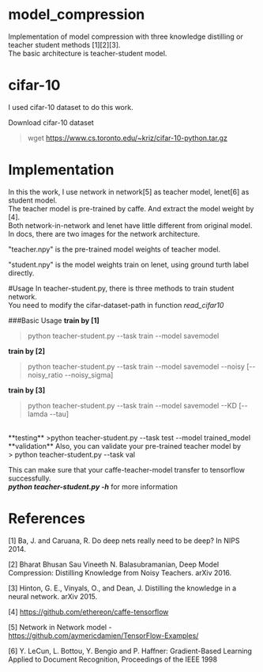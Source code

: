 # model_compression
Implementation of model compression with three knowledge distilling or teacher student methods [1][2][3].<br>
The basic architecture is teacher-student model.

# cifar-10 
I used cifar-10 dataset to do this work.

Download cifar-10 dataset
> wget https://www.cs.toronto.edu/~kriz/cifar-10-python.tar.gz

# Implementation
In this the work, I use network in network[5] as teacher model, lenet[6] as student model.<br>
The teacher model is pre-trained by caffe. And extract the model weight by [4].<br>
Both network-in-network and lenet have little different from original model.<br>
In docs, there are two images for the network architecture.

"teacher.npy" is the pre-trained model weights of teacher model.

"student.npy" is the model weights train on lenet, using ground turth label directly.


#Usage
In teacher-student.py, there is three methods to train student network.<br>
You need to modify the cifar-dataset-path in function *read_cifar10*

###Basic Usage
**train by [1]**
> python  teacher-student.py --task train --model savemodel

**train by [2]**
> python  teacher-student.py --task train --model savemodel --noisy [--noisy_ratio --noisy_sigma]

**train by [3]**
> python  teacher-student.py --task train --model savemodel --KD [--lamda --tau]

<br>
**testing**
>python  teacher-student.py --task test --model trained_model

<br>
**validation**
Also, you can validate your pre-trained teacher model by <br>
> python  teacher-student.py --task val

This can make sure that your caffe-teacher-model transfer to tensorflow successfully.
<br>
***python teacher-student.py -h*** for more information




# References
[1] Ba, J. and Caruana, R. Do deep nets really need to be deep? In NIPS 2014. 

[2] Bharat Bhusan Sau Vineeth N. Balasubramanian, Deep Model Compression: Distilling Knowledge from Noisy Teachers. arXiv 2016.

[3] Hinton, G. E., Vinyals, O., and Dean, J. Distilling the knowledge in a neural network. arXiv 2015.

[4] https://github.com/ethereon/caffe-tensorflow

[5] Network in Network model - https://github.com/aymericdamien/TensorFlow-Examples/

[6] Y. LeCun, L. Bottou, Y. Bengio and P. Haffner: Gradient-Based Learning Applied to Document Recognition, Proceedings of the IEEE 1998

